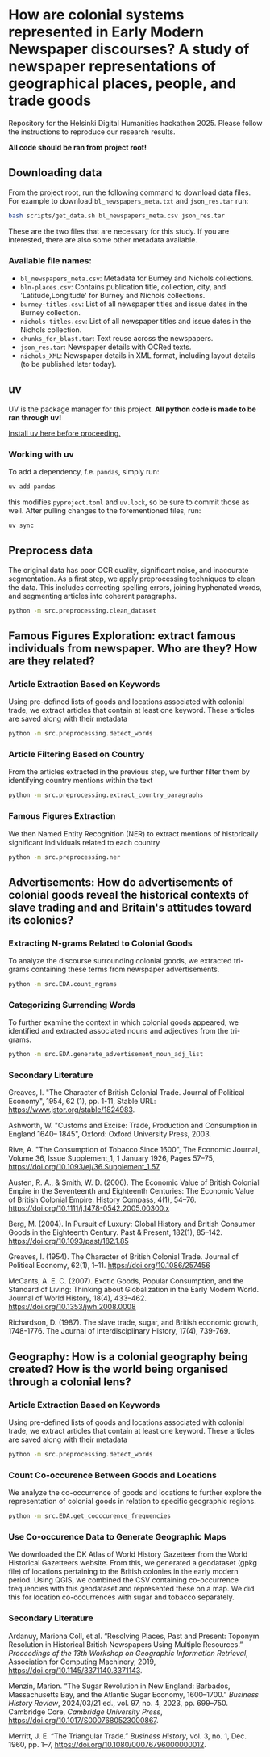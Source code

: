 # How are colonial systems represented in Early Modern Newspaper discourses? A study of newspaper representations of geographical places, people, and trade goods

Repository for the Helsinki Digital Humanities hackathon 2025. Please follow the instructions to reproduce our research results.

**All code should be ran from project root!**

## Downloading data
From the project root, run the following command to download data files. For example to download `bl_newspapers_meta.txt` and `json_res.tar` run:

```bash
bash scripts/get_data.sh bl_newspapers_meta.csv json_res.tar
```

These are the two files that are necessary for this study. If you are interested, there are also some other metadata available.
### Available file names:
- `bl_newspapers_meta.csv`: Metadata for Burney and Nichols collections.
- `bln-places.csv`: Contains publication title, collection, city, and 'Latitude,Longitude' for Burney and Nichols collections.
- `burney-titles.csv`: List of all newspaper titles and issue dates in the Burney collection.
- `nichols-titles.csv`: List of all newspaper titles and issue dates in the Nichols collection.
- `chunks_for_blast.tar`: Text reuse across the newspapers.
- `json_res.tar`: Newspaper details with OCRed texts.
- `nichols_XML`: Newspaper details in XML format, including layout details (to be published later today).

## uv
UV is the package manager for this project. **All python code is made to be ran through uv!** 

[Install uv here before proceeding.](https://docs.astral.sh/uv/getting-started/installation/) 

### Working with uv
To add a dependency, f.e. `pandas`, simply run:
```sh
uv add pandas
```
this modifies `pyproject.toml` and `uv.lock`, so be sure to commit those as well. After pulling changes to the forementioned files, run:
```sh
uv sync
```
<!-- Then, to run the project, run:
```sh
uv run path/to/python.py
``` -->

## Preprocess data
The original data has poor OCR quality, significant noise, and inaccurate segmentation. As a first step, we apply preprocessing techniques to clean the data. This includes correcting spelling errors, joining hyphenated words, and segmenting articles into coherent paragraphs.
```sh
python -m src.preprocessing.clean_dataset
```

## Famous Figures Exploration: extract famous individuals from newspaper. Who are they? How are they related?

### Article Extraction Based on Keywords
Using pre-defined lists of goods and locations associated with colonial trade, we extract articles that contain at least one keyword. These articles are saved along with their metadata
```sh
python -m src.preprocessing.detect_words
```

### Article Filtering Based on Country
From the articles extracted in the previous step, we further filter them by identifying country mentions within the text
```sh
python -m src.preprocessing.extract_country_paragraphs
```

### Famous Figures Extraction
We then Named Entity Recognition (NER) to extract mentions of historically significant individuals related to each country
```sh
python -m src.preprocessing.ner
```

## Advertisements: How do advertisements of colonial goods reveal the historical contexts of slave trading and and Britain's attitudes toward its colonies?
### Extracting N-grams Related to Colonial Goods
To analyze the discourse surrounding colonial goods, we extracted tri-grams containing these terms from newspaper advertisements.
```sh
python -m src.EDA.count_ngrams
```

### Categorizing Surrending Words
To further examine the context in which colonial goods appeared, we identified and extracted associated nouns and adjectives from the tri-grams.
```sh
python -m src.EDA.generate_advertisement_noun_adj_list
```

### Secondary Literature
Greaves, I. "The Character of British Colonial Trade. Journal of Political Economy", 1954, 62 (1), pp. 1-11, Stable URL: https://www.jstor.org/stable/1824983. 

Ashworth, W. "Customs and Excise: Trade, Production and Consumption in England 1640– 1845", Oxford: Oxford University Press, 2003.

Rive, A. "The Consumption of Tobacco Since 1600", The Economic Journal, Volume 36, Issue Supplement_1, 1 January 1926, Pages 57–75, https://doi.org/10.1093/ej/36.Supplement_1.57

Austen, R. A., & Smith, W. D. (2006). The Economic Value of British Colonial Empire in the Seventeenth and Eighteenth Centuries: The Economic Value of British Colonial Empire. History Compass, 4(1), 54–76. https://doi.org/10.1111/j.1478-0542.2005.00300.x

Berg, M. (2004). In Pursuit of Luxury: Global History and British Consumer Goods in the Eighteenth Century. Past & Present, 182(1), 85–142. https://doi.org/10.1093/past/182.1.85

Greaves, I. (1954). The Character of British Colonial Trade. Journal of Political Economy, 62(1), 1–11. https://doi.org/10.1086/257456

McCants, A. E. C. (2007). Exotic Goods, Popular Consumption, and the Standard of Living: Thinking about Globalization in the Early Modern World. Journal of World History, 18(4), 433–462. https://doi.org/10.1353/jwh.2008.0008

Richardson, D. (1987). The slave trade, sugar, and British economic growth, 1748-1776. The Journal of Interdisciplinary History, 17(4), 739-769.

## Geography: How is a colonial geography being created? How is the world being organised through a colonial lens?
### Article Extraction Based on Keywords
Using pre-defined lists of goods and locations associated with colonial trade, we extract articles that contain at least one keyword. These articles are saved along with their metadata
```sh
python -m src.preprocessing.detect_words
```

### Count Co-occurence Between Goods and Locations
We analyze the co-occurrence of goods and locations to further explore the representation of colonial goods in relation to specific geographic regions.
```sh
python -m src.EDA.get_cooccurence_frequencies
```

### Use Co-occurence Data to Generate Geographic Maps
We downloaded the DK Atlas of World History Gazetteer from the World Historical Gazetteers website. From this, we generated a geodataset (gpkg file) of locations pertaining to the British colonies in the early modern period. Using QGIS, we combined the CSV containing co-occurrence frequencies with this geodataset and represented these on a map. We did this for location co-occurrences with sugar and tobacco separately.

### Secondary Literature
Ardanuy, Mariona Coll, et al. “Resolving Places, Past and Present: Toponym Resolution in Historical British Newspapers Using Multiple Resources.” *Proceedings of the 13th Workshop on Geographic Information Retrieval*, Association for Computing Machinery, 2019, https://doi.org/10.1145/3371140.3371143.

Menzin, Marion. “The Sugar Revolution in New England: Barbados, Massachusetts Bay, and the Atlantic Sugar Economy, 1600–1700.” *Business History Review*, 2024/03/21 ed., vol. 97, no. 4, 2023, pp. 699–750. Cambridge Core, *Cambridge University Press*, https://doi.org/10.1017/S0007680523000867.

Merritt, J. E. “The Triangular Trade.” *Business History*, vol. 3, no. 1, Dec. 1960, pp. 1–7, https://doi.org/10.1080/00076796000000012.
